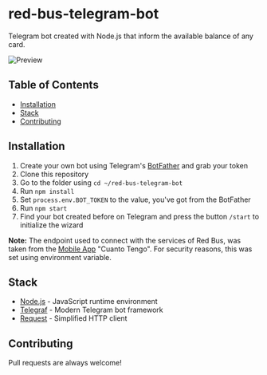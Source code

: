 # red-bus-telegram-bot
Telegram bot created with Node.js that inform the available balance of any card.

![Preview](https://s3.amazonaws.com/red-bus-telegram-bot/telegram-bot.png)

## Table of Contents
- [Installation](#installation)
- [Stack](#stack)
- [Contributing](#contributing)

## Installation
1.  Create your own bot using Telegram's [BotFather](https://core.telegram.org/bots#3-how-do-i-create-a-bot) and grab your token
2.  Clone this repository
3.  Go to the folder using `cd ~/red-bus-telegram-bot`
4.  Run  `npm install`
5.  Set `process.env.BOT_TOKEN` to the value, you've got from the BotFather
6.  Run  `npm start` 
7.  Find your bot created before on Telegram and press the button `/start` to initialize the wizard

**Note:** The endpoint used to connect with the services of Red Bus, was taken from the [Mobile App](https://github.com/ModernizacionMuniCBA/Cuanto-tengo) "Cuanto Tengo". For security reasons, this was set using environment variable.

## Stack
- [Node.js](https://nodejs.org/) - JavaScript runtime environment
- [Telegraf](https://telegraf.js.org/) - Modern Telegram bot framework
- [Request](https://www.npmjs.com/package/request) - Simplified HTTP client

## Contributing
Pull requests are always welcome!

